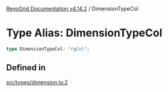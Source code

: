 [RevoGrid Documentation v4.14.2](README.md) / DimensionTypeCol

# Type Alias: DimensionTypeCol

```ts
type DimensionTypeCol: "rgCol";
```

## Defined in

[src/types/dimension.ts:2](https://github.com/revolist/revogrid/blob/29f379095274a66a187c28b49fe0e1fb4170d3ea/src/types/dimension.ts#L2)

